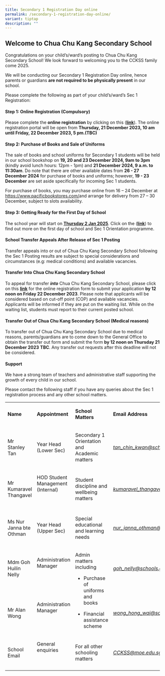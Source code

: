 ```yaml
---
title: Secondary 1 Registration Day online
permalink: /secondary-1-registration-day-online/
variant: tiptap
description: ""
---
```

<h2><strong>Welcome to Chua Chu Kang Secondary School</strong></h2>
<p>Congratulations on your child’s/ward’s posting to Chua Chu Kang Secondary
School! We look forward to welcoming you to the CCKSS family come 2025.</p>
<p></p>
<p>We will be conducting our Secondary 1 Registration Day online, hence parents
or guardians <strong>are not required&nbsp;to be physically present</strong>&nbsp;in
our school.&nbsp;</p>
<p></p>
<p>Please complete the following as part of your child’s/ward’s Sec 1 Registration:</p>
<p></p>
<h4><strong>Step 1: Online Registration&nbsp;(Compulsory)</strong></h4>
<p>Please complete the&nbsp;<strong>online registration</strong>&nbsp;by
clicking on this (<strong><a href="https://go.gov.sg/sec1registration2024" rel="noopener noreferrer nofollow" target="_blank">link</a></strong>).
The online registration portal will be open from&nbsp;<strong>Thursday, 21 December 2023, 10 am until Friday, 22 December 2023, 5 pm.(TBC)</strong>
</p>
<p></p>
<h4><strong>Step 2: Purchase of Books and Sale of Uniforms</strong></h4>
<p>The sale of books and school uniforms for Secondary 1 students will be
held in our school bookshop on <strong>19, 20 and 23 December 2024, 9am to 3pm</strong> (kindly
avoid lunch hours: 12pm - 1pm) and <strong>21 December 2024, 9 a.m. to 11:30am</strong>.
Do note that there are other available dates from <strong>26 - 27 December 2024</strong> for
purchase of books and uniforms; however, <strong>19 - 23 December</strong> are
set aside specifically for incoming Sec 1 students.</p>
<p>For purchase of books, you may purchase online from 16 – 24 December at
<a href="https://www.pacificbookstores.com/" rel="noopener noreferrer nofollow" target="_blank">https://www.pacificbookstores.com/</a>and arrange for delivery from 27
– 30 December, subject to slots availability.</p>
<p></p>
<h4><strong>Step 3: Getting Ready for the First Day of School&nbsp;</strong></h4>
<p>The school year will start on&nbsp;<strong><u>Thursday 2 Jan 2025</u></strong>.
Click on the (<strong><a href="/first-day-of-school/" rel="noopener nofollow" target="_blank">link</a></strong>)
to find out more on the first day of school and Sec 1 Orientation programme.&nbsp;</p>
<p></p>
<h4><strong>School Transfer Appeals After Release of Sec 1 Posting</strong></h4>
<p>Transfer appeals into or out of Chua Chu Kang Secondary School following
the Sec 1 Posting results are subject to special considerations and circumstances
(e.g: medical conditions) and available vacancies.</p>
<h4><strong>Transfer Into Chua Chu Kang Secondary School</strong></h4>
<p>To appeal for transfer <strong><em>into</em></strong> Chua Chu Kang Secondary
School, please click on this <strong><a href="https://go.gov.sg/sec1transfercckss" rel="noopener noreferrer nofollow" target="_blank">link</a></strong> for
the online registration form to submit your application <strong>by 12 noon on Friday 22 December 2023</strong>.
Please note that applicants will be considered based on cut-off point (COP)
and available vacancies. Applicants will be informed if they are put on
the waiting list. While on the waiting list, students must report to their
current posted school.</p>
<h4><strong>Transfer Out of Chua Chu Kang Secondary School (Medical reasons)</strong></h4>
<p>To transfer out of Chua Chu Kang Secondary School due to medical reasons,
parents/guardians are to come down to the General Office to obtain the
transfer out form and submit the form <strong>by 12 noon on Thursday 21 December 2023</strong>  <strong>TBC</strong>.
Any transfer out requests after this deadline will not be considered.</p>
<h4><strong>Support&nbsp;</strong></h4>
<p>We have a strong team of teachers and administrative staff supporting
the growth of every child in our school.</p>
<p>Please contact the following staff if you have any queries about the Sec
1 registration process and any other school matters.</p>
<p></p>
<table style="minWidth: 100px">
<colgroup>
<col>
<col>
<col>
<col>
</colgroup>
<tbody>
<tr>
<td rowspan="1" colspan="1">
<p><strong>Name</strong>
</p>
</td>
<td rowspan="1" colspan="1">
<p><strong>Appointment</strong>
</p>
</td>
<td rowspan="1" colspan="1">
<p><strong>School Matters</strong>
</p>
</td>
<td rowspan="1" colspan="1">
<p><strong>Email Address</strong>
</p>
</td>
</tr>
<tr>
<td rowspan="1" colspan="1">
<p>Mr Stanley Tan&nbsp;</p>
</td>
<td rowspan="1" colspan="1">
<p>Year Head (Lower Sec)</p>
</td>
<td rowspan="1" colspan="1">
<p>Secondary 1 Orientation and Academic matters</p>
</td>
<td rowspan="1" colspan="1">
<p><em><a href="mailto: tan_chin_kwan@schools.gov.sg" rel="noopener noreferrer nofollow" target="_blank">tan_chin_kwan@schools.gov.sg</a></em>
</p>
</td>
</tr>
<tr>
<td rowspan="1" colspan="1">
<p>Mr Kumaravel Thangavel</p>
</td>
<td rowspan="1" colspan="1">
<p>HOD Student Management (Internal)</p>
<p>&nbsp;</p>
</td>
<td rowspan="1" colspan="1">
<p>Student discipline and wellbeing matters</p>
</td>
<td rowspan="1" colspan="1">
<p><em><a href="mailto: kumaravel_thangavel@schools.gov.sg" rel="noopener noreferrer nofollow" target="_blank">kumaravel_thangavel@schools.gov.sg</a></em>
</p>
</td>
</tr>
<tr>
<td rowspan="1" colspan="1">
<p>Ms Nur Janna bte Othman</p>
</td>
<td rowspan="1" colspan="1">
<p>Year Head (Upper Sec)</p>
</td>
<td rowspan="1" colspan="1">
<p>Special educational and learning needs</p>
</td>
<td rowspan="1" colspan="1">
<p><em><a href="mailto: nur_janna_othman@schools.gov.sg" rel="noopener noreferrer nofollow" target="_blank">nur_janna_othman@schools.gov.sg</a></em>
</p>
</td>
</tr>
<tr>
<td rowspan="1" colspan="1">
<p>Mdm Goh Huilin Nelly&nbsp;</p>
</td>
<td rowspan="1" colspan="1">
<p>Administration Manager&nbsp;</p>
<p>&nbsp;</p>
</td>
<td rowspan="2" colspan="1">
<p>Admin matters including</p>
<ul data-tight="true" class="tight">
<li>
<p>Purchase of uniforms and books&nbsp;</p>
</li>
<li>
<p>Financial assistance scheme</p>
</li>
</ul>
</td>
<td rowspan="1" colspan="1">
<p><em><a href="mailto: goh_nelly@schools.gov.sg" rel="noopener noreferrer nofollow" target="_blank">goh_nelly@schools.gov.sg</a></em>
</p>
</td>
</tr>
<tr>
<td rowspan="1" colspan="1">
<p>Mr Alan Wong</p>
</td>
<td rowspan="1" colspan="1">
<p>Administration Manager&nbsp;</p>
<p>&nbsp;</p>
</td>
<td rowspan="1" colspan="1">
<p><em><a href="mailto: wong_hong_wai@schools.gov.sg" rel="noopener noreferrer nofollow" target="_blank">wong_hong_wai@schools.gov.sg</a></em>
</p>
</td>
</tr>
<tr>
<td rowspan="1" colspan="1">
<p>School Email</p>
</td>
<td rowspan="1" colspan="1">
<p>General enquiries</p>
<p>&nbsp;</p>
</td>
<td rowspan="1" colspan="1">
<p>For all other schooling matters</p>
</td>
<td rowspan="1" colspan="1">
<p><em><a href="mailto: CCKSS@moe.edu.sg" rel="noopener noreferrer nofollow" target="_blank">CCKSS@moe.edu.sg</a></em>
</p>
</td>
</tr>
</tbody>
</table>
<p>&nbsp;</p>